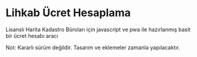 # Lihkab Ücret Hesaplama
Lisanslı Harita Kadastro Büroları için javascript ve pwa ile hazırlanmış basit bir ücret hesabı aracı

Not: Kararlı sürüm değildir. Tasarım ve eklemeler zamanla yapılacaktır.
